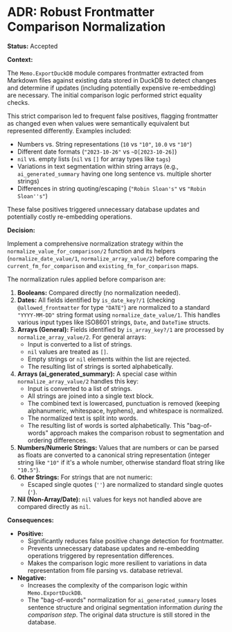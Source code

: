 # ADR: Robust Frontmatter Comparison Normalization

**Status:** Accepted

**Context:**

The `Memo.ExportDuckDB` module compares frontmatter extracted from Markdown files against existing data stored in DuckDB to detect changes and determine if updates (including potentially expensive re-embedding) are necessary. The initial comparison logic performed strict equality checks.

This strict comparison led to frequent false positives, flagging frontmatter as changed even when values were semantically equivalent but represented differently. Examples included:

- Numbers vs. String representations (`10` vs `"10"`, `10.0` vs `"10"`)
- Different date formats (`"2023-10-26"` vs `~D[2023-10-26]`)
- `nil` vs. empty lists (`nil` vs `[]` for array types like `tags`)
- Variations in text segmentation within string arrays (e.g., `ai_generated_summary` having one long sentence vs. multiple shorter strings)
- Differences in string quoting/escaping (`"Robin Sloan's"` vs `"Robin Sloan''s"`)

These false positives triggered unnecessary database updates and potentially costly re-embedding operations.

**Decision:**

Implement a comprehensive normalization strategy within the `normalize_value_for_comparison/2` function and its helpers (`normalize_date_value/1`, `normalize_array_value/2`) before comparing the `current_fm_for_comparison` and `existing_fm_for_comparison` maps.

The normalization rules applied before comparison are:

1.  **Booleans:** Compared directly (no normalization needed).
2.  **Dates:** All fields identified by `is_date_key?/1` (checking `@allowed_frontmatter` for type `"DATE"`) are normalized to a standard `"YYYY-MM-DD"` string format using `normalize_date_value/1`. This handles various input types like ISO8601 strings, `Date`, and `DateTime` structs.
3.  **Arrays (General):** Fields identified by `is_array_key?/1` are processed by `normalize_array_value/2`. For general arrays:
    - Input is converted to a list of strings.
    - `nil` values are treated as `[]`.
    - Empty strings or `nil` elements within the list are rejected.
    - The resulting list of strings is sorted alphabetically.
4.  **Arrays (ai_generated_summary):** A special case within `normalize_array_value/2` handles this key:
    - Input is converted to a list of strings.
    - All strings are joined into a single text block.
    - The combined text is lowercased, punctuation is removed (keeping alphanumeric, whitespace, hyphens), and whitespace is normalized.
    - The normalized text is split into words.
    - The resulting list of words is sorted alphabetically. This "bag-of-words" approach makes the comparison robust to segmentation and ordering differences.
5.  **Numbers/Numeric Strings:** Values that are numbers or can be parsed as floats are converted to a canonical string representation (integer string like `"10"` if it's a whole number, otherwise standard float string like `"10.5"`).
6.  **Other Strings:** For strings that are not numeric:
    - Escaped single quotes (`''`) are normalized to standard single quotes (`'`).
7.  **Nil (Non-Array/Date):** `nil` values for keys not handled above are compared directly as `nil`.

**Consequences:**

- **Positive:**
  - Significantly reduces false positive change detection for frontmatter.
  - Prevents unnecessary database updates and re-embedding operations triggered by representation differences.
  - Makes the comparison logic more resilient to variations in data representation from file parsing vs. database retrieval.
- **Negative:**
  - Increases the complexity of the comparison logic within `Memo.ExportDuckDB`.
  - The "bag-of-words" normalization for `ai_generated_summary` loses sentence structure and original segmentation information _during the comparison step_. The original data structure is still stored in the database.
